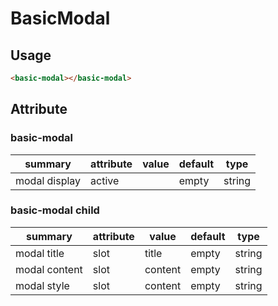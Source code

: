 # BasicModal

## Usage

```html
<basic-modal></basic-modal>
```

## Attribute

### basic-modal

| summary       | attribute | value | default | type   |
| ------------- | --------- | ----- | ------- | ------ |
| modal display | active    |       | empty   | string |

### basic-modal child

| summary       | attribute | value   | default | type   |
| ------------- | --------- | ------- | ------- | ------ |
| modal title   | slot      | title   | empty   | string |
| modal content | slot      | content | empty   | string |
| modal style   | slot      | content | empty   | string |
